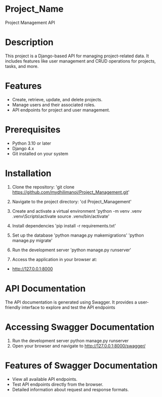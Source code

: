 # Project_Name
Project Management API

# Description
This project is a Django-based API for managing project-related data. It includes features like user management and CRUD operations for projects, tasks, and more.

# Features
- Create, retrieve, update, and delete projects.
- Manage users and their associated roles.
- API endpoints for project and user management.

# Prerequisites
- Python 3.10 or later
- Django 4.x
- Git installed on your system

# Installation
1) Clone the repository:
'git clone https://github.com/mydhilimanoj/Project_Management.git'

2) Navigate to the project directory:
'cd Project_Management'

3) Create and activate a virtual environment
'python -m venv .venv
.venv\Scripts\activate
source .venv/bin/activate'

4) Install dependencies
'pip install -r requirements.txt'

5) Set up the database
'python manage.py makemigrations'
'python manage.py migrate'

6) Run the development server
'python manage.py runserver'

7) Access the application in your browser at:
- http://127.0.0.1:8000

# API Documentation
The API documentation is generated using Swagger. It provides a user-friendly interface to explore and test the API endpoints
# Accessing Swagger Documentation
1) Run the development server
   python manage.py runserver
2) Open your browser and navigate to
   http://127.0.0.1:8000/swagger/
# Features of Swagger Documentation
- View all available API endpoints.
- Test API endpoints directly from the browser.
- Detailed information about request and response formats.

